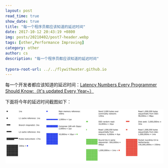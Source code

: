 ```yaml
---
layout: post
read_time: true
show_date: true
title: "每一个程序员都应该知道的延迟时间"
date: 2017-10-12 20:43:19 +0800
img: posts/20210402/post7-header.webp
tags: [other,Performance Improving]
category: other
author: cs
description: "每一个程序员都应该知道的延迟时间"

typora-root-url: ../../flywithwater.github.io
---
```


每一个开发者都应该知道的延迟时间：[Latency Numbers  Every Programmer Should Know:（It's updated Every Year~）](https://colin-scott.github.io/personal_website/research/interactive_latency.html)



下面将今年的延迟时间截图如下：

![2017_latency_numbers](/assets/img/posts/images/2017_latency_numbers.jpg)

